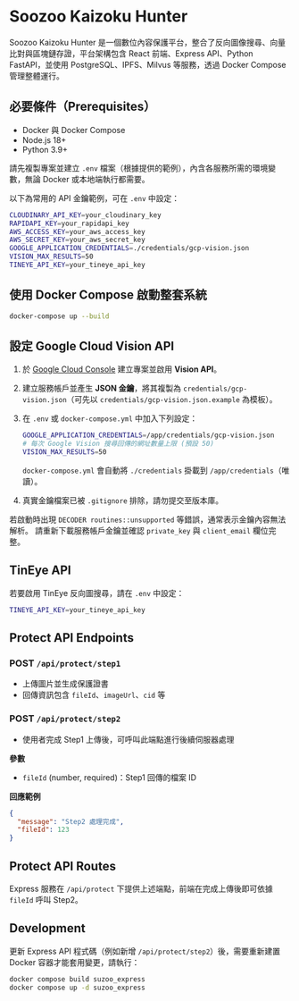# Soozoo Kaizoku Hunter

Soozoo Kaizoku Hunter 是一個數位內容保護平台，整合了反向圖像搜尋、向量比對與區塊鏈存證，平台架構包含 React 前端、Express API、Python FastAPI，並使用 PostgreSQL、IPFS、Milvus 等服務，透過 Docker Compose 管理整體運行。

## 必要條件（Prerequisites）

* Docker 與 Docker Compose
* Node.js 18+
* Python 3.9+

請先複製專案並建立 `.env` 檔案（根據提供的範例），內含各服務所需的環境變數，無論 Docker 或本地端執行都需要。

以下為常用的 API 金鑰範例，可在 `.env` 中設定：

```bash
CLOUDINARY_API_KEY=your_cloudinary_key
RAPIDAPI_KEY=your_rapidapi_key
AWS_ACCESS_KEY=your_aws_access_key
AWS_SECRET_KEY=your_aws_secret_key
GOOGLE_APPLICATION_CREDENTIALS=./credentials/gcp-vision.json
VISION_MAX_RESULTS=50
TINEYE_API_KEY=your_tineye_api_key
```

## 使用 Docker Compose 啟動整套系統

```bash
docker-compose up --build
```

## 設定 Google Cloud Vision API

1. 於 [Google Cloud Console](https://console.cloud.google.com/) 建立專案並啟用 **Vision API**。
2. 建立服務帳戶並產生 **JSON 金鑰**，將其複製為 `credentials/gcp-vision.json`（可先以 `credentials/gcp-vision.json.example` 為模板）。
3. 在 `.env` 或 `docker-compose.yml` 中加入下列設定：

   ```bash
   GOOGLE_APPLICATION_CREDENTIALS=/app/credentials/gcp-vision.json
   # 每次 Google Vision 搜尋回傳的網址數量上限 (預設 50)
   VISION_MAX_RESULTS=50
   ```

   `docker-compose.yml` 會自動將 `./credentials` 掛載到 `/app/credentials`（唯讀）。
4. 真實金鑰檔案已被 `.gitignore` 排除，請勿提交至版本庫。

若啟動時出現 `DECODER routines::unsupported` 等錯誤，通常表示金鑰內容無法解析。
請重新下載服務帳戶金鑰並確認 `private_key` 與 `client_email` 欄位完整。


## TinEye API

若要啟用 TinEye 反向圖搜尋，請在 `.env` 中設定：

```bash
TINEYE_API_KEY=your_tineye_api_key
````

## Protect API Endpoints

### POST `/api/protect/step1`

* 上傳圖片並生成保護證書
* 回傳資訊包含 `fileId`、`imageUrl`、`cid` 等

### POST `/api/protect/step2`

* 使用者完成 Step1 上傳後，可呼叫此端點進行後續伺服器處理

**參數**

* `fileId` (number, required)：Step1 回傳的檔案 ID

**回應範例**

```json
{
  "message": "Step2 處理完成",
  "fileId": 123
}
```

## Protect API Routes

Express 服務在 `/api/protect` 下提供上述端點，前端在完成上傳後即可依據 `fileId` 呼叫 Step2。

## Development

更新 Express API 程式碼（例如新增 `/api/protect/step2`）後，需要重新建置 Docker 容器才能套用變更，請執行：

```bash
docker compose build suzoo_express
docker compose up -d suzoo_express
```

